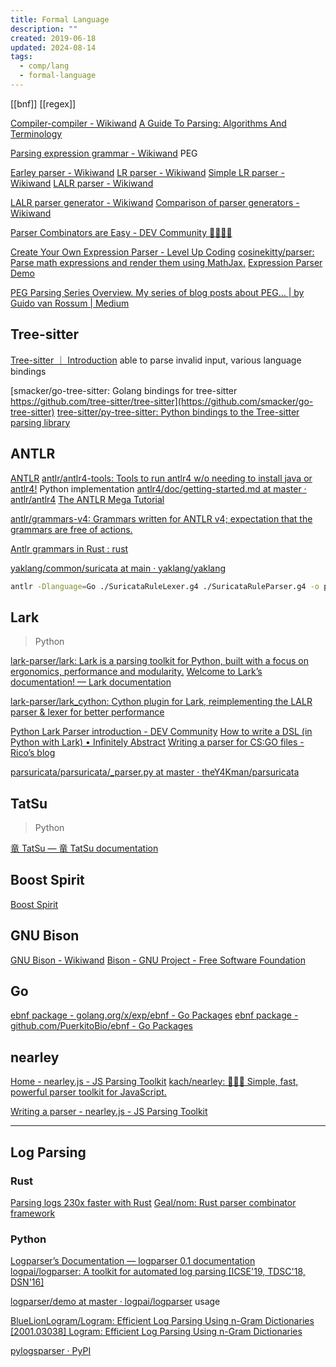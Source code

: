 ```yaml
---
title: Formal Language
description: ""
created: 2019-06-18
updated: 2024-08-14
tags:
  - comp/lang
  - formal-language
---
```


[[bnf]]
[[regex]]

[Compiler-compiler - Wikiwand](https://omni.wikiwand.com/en/Compiler-compiler)
[A Guide To Parsing: Algorithms And Terminology](https://tomassetti.me/guide-parsing-algorithms-terminology/)

[Parsing expression grammar - Wikiwand](https://omni.wikiwand.com/en/Parsing_expression_grammar) PEG

[Earley parser - Wikiwand](https://omni.wikiwand.com/en/Earley_parser)
[LR parser - Wikiwand](https://omni.wikiwand.com/en/LR_parser)
[Simple LR parser - Wikiwand](https://omni.wikiwand.com/en/SLR_parser)
[LALR parser - Wikiwand](https://omni.wikiwand.com/en/LALR_parser)

[LALR parser generator - Wikiwand](https://omni.wikiwand.com/en/LALR_parser_generator)
[Comparison of parser generators - Wikiwand](https://omni.wikiwand.com/en/Comparison_of_parser_generators)

[Parser Combinators are Easy - DEV Community 👩‍💻👨‍💻](https://dev.to/deciduously/parser-combinators-are-easy-4bjm)

[Create Your Own Expression Parser - Level Up Coding](https://levelup.gitconnected.com/create-your-own-expression-parser-d1f622077796)
[cosinekitty/parser: Parse math expressions and render them using MathJax.](https://github.com/cosinekitty/parser)
[Expression Parser Demo](https://doncross.net/parser/)

[PEG Parsing Series Overview. My series of blog posts about PEG… | by Guido van Rossum | Medium](https://medium.com/@gvanrossum_83706/peg-parsing-series-de5d41b2ed60)

## Tree-sitter

[Tree-sitter ｜ Introduction](https://tree-sitter.github.io/tree-sitter/) able to parse invalid input, various language bindings

[smacker/go-tree-sitter: Golang bindings for tree-sitter https://github.com/tree-sitter/tree-sitter](https://github.com/smacker/go-tree-sitter)
[tree-sitter/py-tree-sitter: Python bindings to the Tree-sitter parsing library](https://github.com/tree-sitter/py-tree-sitter)

## ANTLR

[ANTLR](https://www.antlr.org/)
[antlr/antlr4-tools: Tools to run antlr4 w/o needing to install java or antlr4!](https://github.com/antlr/antlr4-tools) Python implementation
[antlr4/doc/getting-started.md at master · antlr/antlr4](https://github.com/antlr/antlr4/blob/master/doc/getting-started.md)
[The ANTLR Mega Tutorial](https://tomassetti.me/antlr-mega-tutorial/)

[antlr/grammars-v4: Grammars written for ANTLR v4; expectation that the grammars are free of actions.](https://github.com/antlr/grammars-v4)

[Antlr grammars in Rust : rust](https://www.reddit.com/r/rust/comments/cobadh/antlr_grammars_in_rust/)

[yaklang/common/suricata at main · yaklang/yaklang](https://github.com/yaklang/yaklang/tree/main/common/suricata)

```sh
antlr -Dlanguage=Go ./SuricataRuleLexer.g4 ./SuricataRuleParser.g4 -o parser -no-listener -visitor
```

## Lark

> Python

[lark-parser/lark: Lark is a parsing toolkit for Python, built with a focus on ergonomics, performance and modularity.](https://github.com/lark-parser/lark)
[Welcome to Lark’s documentation! — Lark documentation](https://lark-parser.readthedocs.io/en/stable/)

[lark-parser/lark_cython: Cython plugin for Lark, reimplementing the LALR parser & lexer for better performance](https://github.com/lark-parser/lark_cython)

[Python Lark Parser introduction - DEV Community](https://dev.to/vicentemaldonado/python-lark-parser-introduction-2g4e)
[How to write a DSL (in Python with Lark) • Infinitely Abstract](http://blog.erezsh.com/how-to-write-a-dsl-in-python-with-lark/)
[Writing a parser for CS:GO files - Rico’s blog](https://blog.rico-j.de/writing-a-parser/)

[parsuricata/parsuricata/\_parser.py at master · theY4Kman/parsuricata](https://github.com/theY4Kman/parsuricata/blob/master/parsuricata/_parser.py)

## TatSu

> Python

[竜 TatSu — 竜 TatSu documentation](https://tatsu.readthedocs.io/en/stable/)

## Boost Spirit

[Boost Spirit](https://www.boost.org/doc/libs/1_85_0/libs/spirit/doc/html/spirit/introduction.html)

## GNU Bison

[GNU Bison - Wikiwand](https://omni.wikiwand.com/en/GNU_Bison)
[Bison - GNU Project - Free Software Foundation](https://www.gnu.org/software/bison/)

## Go

[ebnf package - golang.org/x/exp/ebnf - Go Packages](https://pkg.go.dev/golang.org/x/exp/ebnf)
[ebnf package - github.com/PuerkitoBio/ebnf - Go Packages](https://pkg.go.dev/github.com/PuerkitoBio/ebnf)

## nearley

[Home - nearley.js - JS Parsing Toolkit](https://nearley.js.org/)
[kach/nearley: 📜🔜🌲 Simple, fast, powerful parser toolkit for JavaScript.](https://github.com/kach/nearley)

[Writing a parser - nearley.js - JS Parsing Toolkit](https://nearley.js.org/docs/grammar)

---

## Log Parsing

### Rust

[Parsing logs 230x faster with Rust](https://www.cloudcity.io/blog/2018/11/08/parsing-logs-230x-faster-with-rust/)
[Geal/nom: Rust parser combinator framework](https://github.com/Geal/nom)

### Python

[Logparser’s Documentation — logparser 0.1 documentation](https://logparser.readthedocs.io/en/latest/README.html)
[logpai/logparser: A toolkit for automated log parsing [ICSE'19, TDSC'18, DSN'16]](https://github.com/logpai/logparser)

[logparser/demo at master · logpai/logparser](https://github.com/logpai/logparser/tree/master/demo) usage

[BlueLionLogram/Logram: Efficient Log Parsing Using n-Gram Dictionaries](https://github.com/BlueLionLogram/Logram)
[[2001.03038] Logram: Efficient Log Parsing Using n-Gram Dictionaries](https://arxiv.org/abs/2001.03038)

[pylogsparser · PyPI](https://pypi.org/project/pylogsparser/)
